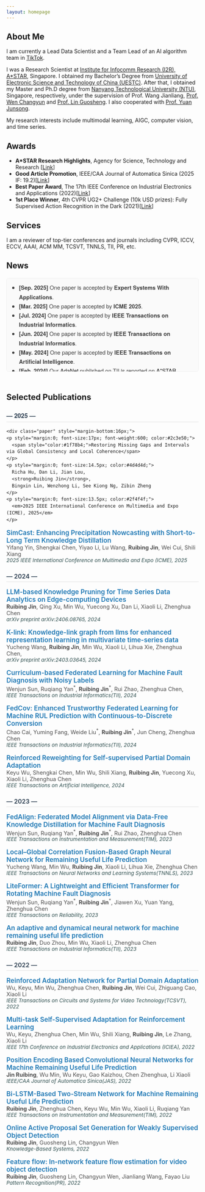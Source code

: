 ```yaml
---
layout: homepage
---
```


## About Me
I am currently a Lead Data Scientist and a Team Lead of an AI algorithm team in [TikTok](https://www.tiktok.com/about?lang=en). 

I was a Research Scientist at [Institute for Infocomm Research (I2R), A*STAR](https://www.a-star.edu.sg/i2r), Singapore. I obtained my Bachelor’s Degree from [University of Electronic Science and Technology of China (UESTC)](https://en.uestc.edu.cn/). After that, I obtained my Master and Ph.D degree from [Nanyang Technological University (NTU)](https://www.ntu.edu.sg/), Singapore, respectively, under the supervision of Prof. Wang Jianliang, [Prof. Wen Changyun](https://dr.ntu.edu.sg/entities/person/Wen-Changyun) and [Prof. Lin Guosheng](https://dr.ntu.edu.sg/entities/person/Guosheng-Lin). I also cooperated with [Prof. Yuan Junsong](https://engineering.buffalo.edu/computer-science-engineering/people/faculty-directory.host.html/content/shared/engineering/computer-science-engineering/profiles/faculty/ladder/yuan-junsong.html).

My research interests include multimodal learning, AIGC, computer vision, and time series.

## Awards
- **A*STAR Research Highlights**, Agency for Science, Technology and Research \[[Link](https://research.a-star.edu.sg/articles/highlights/seamless-operations-with-machine-health-checks/)\]
- **Good Article Promotion**, IEEE/CAA Journal of Automatica Sinica (2025 IF: 19.2)\[[Link](https://mp.weixin.qq.com/s/Mua13qe4LJqt1AwZ2XHFYQ)\] 
- **Best Paper Award**, The 17th IEEE Conference on Industrial Electronics and Applications (2022)\[[Link](https://www.ieeeiciea.org/2022/)\]
- **1st Place Winner**, 4th CVPR UG2+ Challenge (10k USD prizes): Fully Supervised Action Recognition in the Dark (2021)\[[Link](http://cvpr2022.ug2challenge.org/program21/leaderboard21_t2.html)\]

## Services
I am a reviewer of top-tier conferences and journals including CVPR, ICCV, ECCV, AAAI, ACM MM, TCSVT, TNNLS, TII, PR, etc.

## News
<style>
  .news-scroll {
    max-height: 220px;
    overflow-y: auto;
    scroll-behavior: smooth;
    border: 1px solid #eee;
    padding: 12px;
    border-radius: 6px;
    background-color: #fafafa;
    font-size: 14.5px;
    color: #3d3d3d;
    line-height: 1.6;
  }
  .news-scroll::-webkit-scrollbar {
    width: 8px;
  }
  .news-scroll::-webkit-scrollbar-thumb {
    background: #ccc;
    border-radius: 4px;
  }
</style>

<div style="font-family:'Helvetica Neue', Helvetica, Arial, sans-serif; margin-top:20px;">

  <div class="news-scroll">
    <ul style="margin: 0; padding-left: 20px;">
      <li><strong>[Sep. 2025]</strong> One paper is accepted by <strong>Expert Systems With Applications</strong>.</li>
      <li><strong>[Mar. 2025]</strong> One paper is accepted by <strong>ICME 2025</strong>.</li>
      <li><strong>[Jul. 2024]</strong> One paper is accepted by <strong>IEEE Transactions on Industrial Informatics</strong>.</li>
      <li><strong>[Jun. 2024]</strong> One paper is accepted by <strong>IEEE Transactions on Industrial Informatics</strong>.</li>
      <li><strong>[May. 2024]</strong> One paper is accepted by <strong>IEEE Transactions on Artificial Intelligence</strong>.</li>
      <li><strong>[Feb. 2024]</strong> Our <a href="https://ieeexplore.ieee.org/abstract/document/10065450">AdaNet</a> published on TII is reported on <a href="https://research.a-star.edu.sg/articles/highlights/seamless-operations-with-machine-health-checks/">A*STAR Research Highlights</a>.</li>
      <li><strong>[Dec. 2023]</strong> One paper is accepted by <strong>IEEE Transactions on Instrumentation and Measurement</strong>.</li> 
      <li><strong>[Oct. 2023]</strong> One paper is accepted by <strong>IEEE Transactions on Neural Networks and Learning Systems</strong>.</li> 
      <li><strong>[Oct. 2023]</strong> One paper is accepted by <strong>IEEE Transactions on Reliability</strong>.</li> 
      <li><strong>[Mar. 2023]</strong> One paper is accepted by <strong>IEEE Transactions on Industrial Informatics</strong>.</li> 
      <li><strong>[Dec. 2022]</strong> Our paper “Multi-task Self-Supervised Adaptation for Reinforcement Learning” has won <strong>the best paper award</strong> at The 17th IEEE Conference on Industrial Electronics and Applications 2022！</li> 
      <li><strong>[Dec. 2022]</strong> The source code for our <a href="https://github.com/ruibing-jin/Bi_LSTM_TS">Bi-LSTM based Two-Stream Network for RUL</a> is released!</li> 
      <li><strong>[Nov. 2022]</strong> One paper is accepted by <strong>IEEE Transactions on Circuits and Systems for Video Technology</strong>.</li> 
      <li><strong>[Oct. 2022]</strong> 💥💥Our <a href="https://ieeexplore.ieee.org/document/9849459">PE-Net</a> receives much attention and is reported by the <a href="https://mp.weixin.qq.com/s/Mua13qe4LJqt1AwZ2XHFYQ">official JAS channel</a> and some famous media, such as <a href="https://techxplore.com/news/2022-10-convolutional-neural-network-framework-life.amp">Tech Xplore</a>, <a href="https://www.eurekalert.org/news-releases/968147">EurekAlert!</a>, and <a href="https://www.prnewswire.com/news-releases/new-study-in-ieeecaa-journal-of-automatica-sinica-describes-convolutional-neural-network-framework-to-predict-remaining-useful-life-in-machines-301654980.html">PR Newswire</a>.</li> 
      <li><strong>[Oct. 2022]</strong> The source code for our <a href="https://github.com/ruibing-jin/PE-Net">PE-Net</a> is released!</li> 
      <li><strong>[Aug. 2022]</strong> One paper is accepted by <strong>IEEE/CAA Journal of Automatica Sinica</strong>.</li> 
      <li><strong>[Apr. 2022]</strong> One paper is accepted by <strong>IEEE Transactions on Instrumentation and Measurement</strong>.</li> 
      <li><strong>[Feb. 2022]</strong> One paper is accepted by <strong>Knowledge-Based Systems</strong></li> 
      <li><strong>[Feb. 2022]</strong> One paper is accepted by <strong>Pattern Recognition</strong></li> 
      <li><strong>[Jun. 2021]</strong> Our team <strong>AStarTrek</strong> achieved the <strong>1st place winner</strong> for <a href="http://cvpr2022.ug2challenge.org/program21/leaderboard21_t2.html">the CVPR 2021 UG2+ Challenge Track 2.1</a>, which is officially reported by ASTAR on <a href="https://www.linkedin.com/feed/update/urn:li:activity:6805305218507657216/">LinkedIn</a>.</li> 
      <li><strong>[Jun. 2021]</strong> One paper is accepted by <strong>Journal of Biophotonics</strong>.</li> 
      <li><strong>[Apr. 2021]</strong> One paper is accepted by <strong>Biomedical Optics Express</strong>.</li> 
      <li><strong>[Oct. 2020]</strong> One paper is accepted by <strong>IEEE Signal Processing Letters</strong>.</li>
    </ul>
  </div>
</div>

<!-- 添加一个空白行 -->
<div style="height: 24px;"></div>

## Selected Publications
<div style="font-family:'Helvetica Neue',Helvetica,Arial,sans-serif; line-height:1.5;">

  <!-- Year: 2025 -->
  <h3 style="font-size:16px; font-weight:600; color:#2c3e50; border-bottom:1px solid #ddd; padding-bottom:4px; margin-top:24px;">— 2025 —</h3>

    <div class="paper" style="margin-bottom:16px;">
    <p style="margin:0; font-size:17px; font-weight:600; color:#2c3e50;">
      <span style="color:#1f78b4;">Restoring Missing Gaps and Intervals via Global Consistency and Local Coherence</span>
    </p>
    <p style="margin:0; font-size:14.5px; color:#4d4d4d;">
      Richa Hu, Dan Li, Jian Lou,
      <strong>Ruibing Jin</strong>, 
      Bingxin Lin, Wenzhong Li, See Kiong Ng, Zibin Zheng
    </p>
    <p style="margin:0; font-size:13.5px; color:#2f4f4f;">
      <em>2025 IEEE International Conference on Multimedia and Expo (ICME), 2025</em>
    </p>
  </div>

  <div class="paper" style="margin-bottom:16px;">
    <p style="margin:0; font-size:17px; font-weight:600; color:#2c3e50;">
      <span style="color:#1f78b4;">SimCast: Enhancing Precipitation Nowcasting with Short-to-Long Term Knowledge Distillation</span>
    </p>
    <p style="margin:0; font-size:14.5px; color:#4d4d4d;">
      Yifang Yin, Shengkai Chen, Yiyao Li, Lu Wang,
      <strong>Ruibing Jin</strong>, 
      Wei Cui, Shili Xiang
    </p>
    <p style="margin:0; font-size:13.5px; color:#2f4f4f;">
      <em>2025 IEEE International Conference on Multimedia and Expo (ICME), 2025</em>
    </p>
  </div>

  <!-- Year: 2024 -->
  <h3 style="font-size:16px; font-weight:600; color:#2c3e50; border-bottom:1px solid #ddd; padding-bottom:4px; margin-top:24px;">— 2024 —</h3>

  <div class="paper" style="margin-bottom:16px;">
    <p style="margin:0; font-size:17px; font-weight:600; color:#2c3e50;">
      <span style="color:#1f78b4;">LLM-based Knowledge Pruning for Time Series Data Analytics on Edge-computing Devices</span>
    </p>
    <p style="margin:0; font-size:14.5px; color:#4d4d4d;">
      <strong>Ruibing Jin</strong>, 
      Qing Xu, Min Wu, Yuecong Xu, Dan Li, Xiaoli Li, Zhenghua Chen
    </p>
    <p style="margin:0; font-size:13.5px; color:#2f4f4f;">
      <em>arXiv preprint arXiv:2406.08765, 2024</em>
    </p>
  </div>

  <div class="paper" style="margin-bottom:16px;">
    <p style="margin:0; font-size:17px; font-weight:600; color:#2c3e50;">
      <span style="color:#1f78b4;">K-link: Knowledge-link graph from llms for enhanced representation learning in multivariate time-series data</span>
    </p>
    <p style="margin:0; font-size:14.5px; color:#4d4d4d;">
      Yucheng Wang, 
      <strong>Ruibing Jin</strong>, 
      Min Wu, Xiaoli Li, Lihua Xie, Zhenghua Chen,
    </p>
    <p style="margin:0; font-size:13.5px; color:#2f4f4f;">
      <em>arXiv preprint arXiv:2403.03645, 2024</em>
    </p>
  </div>

  <div class="paper" style="margin-bottom:16px;">
    <p style="margin:0; font-size:17px; font-weight:600; color:#2c3e50;">
      <span style="color:#1f78b4;">Curriculum-based Federated Learning for Machine Fault Diagnosis with Noisy Labels</span>
    </p>
    <p style="margin:0; font-size:14.5px; color:#4d4d4d;">
      Wenjun Sun, 
      Ruqiang Yan<span style="color:#555; font-size:12px; vertical-align:super;">*</span>, 
      <strong>Ruibing Jin</strong><span style="color:#555; font-size:12px; vertical-align:super;">*</span>, 
      Rui Zhao, Zhenghua Chen,
    </p>
    <p style="margin:0; font-size:13.5px; color:#2f4f4f;">
      <em>IEEE Transactions on Industrial Informatics(TII), 2024</em>
    </p>
  </div>

  <div class="paper" style="margin-bottom:16px;">
    <p style="margin:0; font-size:17px; font-weight:600; color:#2c3e50;">
      <span style="color:#1f78b4;">FedCov: Enhanced Trustworthy Federated Learning for Machine RUL Prediction with Continuous-to-Discrete Conversion</span>
    </p>
    <p style="margin:0; font-size:14.5px; color:#4d4d4d;">
      Chao Cai, Yuming Fang, 
      Weide Liu<span style="color:#555; font-size:12px; vertical-align:super;">*</span>, 
      <strong>Ruibing Jin</strong><span style="color:#555; font-size:12px; vertical-align:super;">*</span>, 
      Jun Cheng, Zhenghua Chen
    </p>
    <p style="margin:0; font-size:13.5px; color:#2f4f4f;">
      <em>IEEE Transactions on Industrial Informatics(TII), 2024</em>
    </p>
  </div>

  <div class="paper" style="margin-bottom:16px;">
    <p style="margin:0; font-size:17px; font-weight:600; color:#2c3e50;">
      <span style="color:#1f78b4;">Reinforced Reweighting for Self-supervised Partial Domain Adaptation</span> 
    </p>
    <p style="margin:0; font-size:14.5px; color:#4d4d4d;">
      Keyu Wu, Shengkai Chen, Min Wu, Shili Xiang,  
      <strong>Ruibing Jin</strong>, 
      Yuecong Xu, Xiaoli Li, Zhenghua Chen
    </p>
    <p style="margin:0; font-size:13.5px; color:#2f4f4f;">
      <em>IEEE Transactions on Artificial Intelligence, 2024</em>
    </p>
  </div>

  <!-- Year: 2023 -->
  <h3 style="font-size:16px; font-weight:600; color:#2c3e50; border-bottom:1px solid #ddd; padding-bottom:4px; margin-top:24px;">— 2023 —</h3>

  <div class="paper" style="margin-bottom:16px;">
    <p style="margin:0; font-size:17px; font-weight:600; color:#2c3e50;">
      <span style="color:#1f78b4;">FedAlign: Federated Model Alignment via Data-Free Knowledge Distillation for Machine Fault Diagnosis</span> 
    </p>
    <p style="margin:0; font-size:14.5px; color:#4d4d4d;">
      Wenjun Sun, 
      Ruqiang Yan<span style="color:#555; font-size:12px; vertical-align:super;">*</span>, 
      <strong>Ruibing Jin</strong><span style="color:#555; font-size:12px; vertical-align:super;">*</span>, 
      Rui Zhao, Zhenghua Chen
    </p>
    <p style="margin:0; font-size:13.5px; color:#2f4f4f;">
      <em>IEEE Transactions on Instrumentation and Measurement(TIM), 2023</em>
    </p>
  </div>

  <div class="paper" style="margin-bottom:16px;">
    <p style="margin:0; font-size:17px; font-weight:600; color:#2c3e50;">
      <span style="color:#1f78b4;">Local–Global Correlation Fusion-Based Graph Neural Network for Remaining Useful Life Prediction</span> 
    </p>
    <p style="margin:0; font-size:14.5px; color:#4d4d4d;">
      Yucheng Wang, Min Wu,
      <strong>Ruibing Jin</strong>, 
      Xiaoli Li, Lihua Xie, Zhenghua Chen
    </p>
    <p style="margin:0; font-size:13.5px; color:#2f4f4f;">
      <em>IEEE Transactions on Neural Networks and Learning Systems(TNNLS), 2023</em>
    </p>
  </div>

  <div class="paper" style="margin-bottom:16px;">
    <p style="margin:0; font-size:17px; font-weight:600; color:#2c3e50;">
      <span style="color:#1f78b4;">LiteFormer: A Lightweight and Efficient Transformer for Rotating Machine Fault Diagnosis</span>
    </p>
    <p style="margin:0; font-size:14.5px; color:#4d4d4d;">
      Wenjun Sun, 
      Ruqiang Yan<span style="color:#555; font-size:12px; vertical-align:super;">*</span>, 
      <strong>Ruibing Jin</strong><span style="color:#555; font-size:12px; vertical-align:super;">*</span>, 
      Jiawen Xu, Yuan Yang, Zhenghua Chen
    </p>
    <p style="margin:0; font-size:13.5px; color:#2f4f4f;">
      <em>IEEE Transactions on Reliability, 2023</em>
    </p>
  </div>

  <div class="paper" style="margin-bottom:16px;">
    <p style="margin:0; font-size:17px; font-weight:600; color:#2c3e50;">
      <span style="color:#1f78b4;">An adaptive and dynamical neural network for machine remaining useful life prediction</span>
    </p>
    <p style="margin:0; font-size:14.5px; color:#4d4d4d;">
      <strong>Ruibing Jin</strong>, 
      Duo Zhou, Min Wu, Xiaoli Li, Zhenghua Chen
    </p>
    <p style="margin:0; font-size:13.5px; color:#2f4f4f;">
      <em>IEEE Transactions on Industrial Informatics(TII), 2023</em>
    </p>
  </div>

  <!-- Year: 2022 -->
  <h3 style="font-size:16px; font-weight:600; color:#2c3e50; border-bottom:1px solid #ddd; padding-bottom:4px; margin-top:24px;">— 2022 —</h3>

  <div class="paper" style="margin-bottom:16px;">
    <p style="margin:0; font-size:17px; font-weight:600; color:#2c3e50;">
      <span style="color:#1f78b4;">Reinforced Adaptation Network for Partial Domain Adaptation</span>
    </p>
    <p style="margin:0; font-size:14.5px; color:#4d4d4d;">
      Wu, Keyu, Min Wu, Zhenghua Chen,
      <strong>Ruibing Jin</strong>, 
      Wei Cui, Zhiguang Cao, Xiaoli Li
    </p>
    <p style="margin:0; font-size:13.5px; color:#2f4f4f;">
      <em>IEEE Transactions on Circuits and Systems for Video Technology(TCSVT), 2022</em>
    </p>
  </div>

  <div class="paper" style="margin-bottom:16px;">
    <p style="margin:0; font-size:17px; font-weight:600; color:#2c3e50;">
      <span style="color:#1f78b4;">Multi-task Self-Supervised Adaptation for Reinforcement Learning</span>
    </p>
    <p style="margin:0; font-size:14.5px; color:#4d4d4d;">
      Wu, Keyu, Zhenghua Chen, Min Wu, Shili Xiang,
      <strong>Ruibing Jin</strong>, 
      Le Zhang, Xiaoli Li
    </p>
    <p style="margin:0; font-size:13.5px; color:#2f4f4f;">
      <em>IEEE 17th Conference on Industrial Electronics and Applications (ICIEA), 2022</em>
    </p>
  </div>

  <div class="paper" style="margin-bottom:16px;">
    <p style="margin:0; font-size:17px; font-weight:600; color:#2c3e50;">
      <span style="color:#1f78b4;">Position Encoding Based Convolutional Neural Networks for Machine Remaining Useful Life Prediction</span>
    </p>
    <p style="margin:0; font-size:14.5px; color:#4d4d4d;">
      <strong>Jin Ruibing</strong>, 
      Wu Min, Wu Keyu, Gao Kaizhou, Chen Zhenghua, Li Xiaoli
    </p>
    <p style="margin:0; font-size:13.5px; color:#2f4f4f;">
      <em>IEEE/CAA Journal of Automatica Sinica(JAS), 2022</em>
    </p>
  </div>

  <div class="paper" style="margin-bottom:16px;">
    <p style="margin:0; font-size:17px; font-weight:600; color:#2c3e50;">
      <span style="color:#1f78b4;">Bi-LSTM-Based Two-Stream Network for Machine Remaining Useful Life Prediction</span>
    </p>
    <p style="margin:0; font-size:14.5px; color:#4d4d4d;">
      <strong>Ruibing Jin</strong>, 
      Zhenghua Chen, Keyu Wu, Min Wu, Xiaoli Li, Ruqiang Yan
    </p>
    <p style="margin:0; font-size:13.5px; color:#2f4f4f;">
      <em>IEEE Transactions on Instrumentation and Measurement(TIM), 2022</em>
    </p>
  </div>

  <div class="paper" style="margin-bottom:16px;">
    <p style="margin:0; font-size:17px; font-weight:600; color:#2c3e50;">
      <span style="color:#1f78b4;">Online Active Proposal Set Generation for Weakly Supervised Object Detection</span>
    </p>
    <p style="margin:0; font-size:14.5px; color:#4d4d4d;">
      <strong>Ruibing Jin</strong>, 
      Guosheng Lin, Changyun Wen
    </p>
    <p style="margin:0; font-size:13.5px; color:#2f4f4f;">
      <em>Knowledge-Based Systems, 2022</em>
    </p>
  </div>

  <div class="paper" style="margin-bottom:16px;">
    <p style="margin:0; font-size:17px; font-weight:600; color:#2c3e50;">
      <span style="color:#1f78b4;">Feature flow: In-network feature flow estimation for video object detection</span>
    </p>
    <p style="margin:0; font-size:14.5px; color:#4d4d4d;">
      <strong>Ruibing Jin</strong>, 
      Guosheng Lin, Changyun Wen, Jianliang Wang, Fayao Liu
    </p>
    <p style="margin:0; font-size:13.5px; color:#2f4f4f;">
      <em>Pattern Recognition(PR), 2022</em>
    </p>
  </div>

</div>
